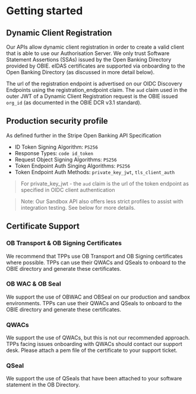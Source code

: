 # Getting started

## Dynamic Client Registration

Our APIs allow dynamic client registration in order to create a valid client that is able to use our Authorisation Server. We only trust Software Statement Assertions (SSAs) issued by the Open Banking Directory provided by OBIE. eIDAS certificates are supported via onboarding to the Open Banking Directory (as discussed in more detail below).

The url of the registration endpoint is advertised on our OIDC Discovery Endpoints using the registration_endpoint claim. The `aud` claim used in the outer JWT of a Dynamic Client Registration request is the OBIE issued `org_id` (as documented in the OBIE DCR v3.1 standard).

## Production security profile

As defined further in the Stripe Open Banking API Specification

- ID Token Signing Algorithm: `PS256`
- Response Types: `code id_token`
- Request Object Signing Algorithms: `PS256`
- Token Endpoint Auth Singing Algorithms: `PS256`
- Token Endpoint Auth Methods: `private_key_jwt`, `tls_client_auth`

> For private_key_jwt - the `aud` claim is the url of the token endpoint as specified in OIDC client authentication

> Note: Our Sandbox API also offers less strict profiles to assist with integration testing. See below for more details.

## Certificate Support

### OB Transport & OB Signing Certificates

We recommend that TPPs use OB Transport and OB Signing certificates where possible. TPPs can use their QWACs and QSeals to onboard to the OBIE directory and generate these certificates.

### OB WAC & OB Seal

We support the use of OBWAC and OBSeal on our production and sandbox environments. TPPs can use their QWACs and QSeals to onboard to the OBIE directory and generate these certificates.

### QWACs

We support the use of QWACs, but this is not our recommended approach. TPPs facing issues onboarding with QWACs should contact our support desk. Please attach a pem file of the certificate to your support ticket.

### QSeal

We support the use of QSeals that have been attached to your software statement in the OB Directory.
